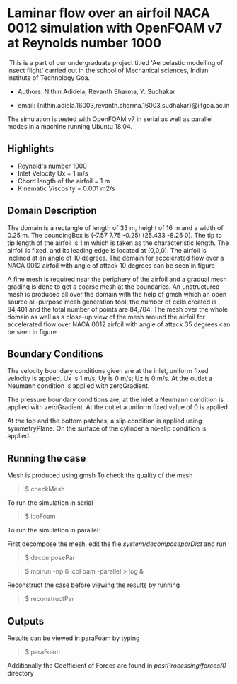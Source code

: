 # Laminar flow over an airfoil NACA 0012 simulation with OpenFOAM v7 at Reynolds number 1000
​
This is a part of our undergraduate project titled 'Aeroelastic modelling of insect flight' carried out in the school of Mechanical sciences, Indian Institute of Technology Goa.

* Authors: Nithin Adidela, Revanth Sharma, Y. Sudhakar

* email: {nithin.adiela.16003,revanth.sharma.16003,sudhakar}@iitgoa.ac.in

The  simulation is tested with OpenFOAM v7 in serial as well as parallel modes in a machine running Ubuntu 18.04.

## Highlights 

* Reynold's number 1000
* Inlet Velocity Ux = 1 m/s
* Chord length of the airfoil = 1 m
* Kinematic Viscosity = 0.001 m2/s

## Domain Description

The domain is a rectangle of length of 33 m, height of 16 m and a width of 0.25 m. The boundingBox is (-7.57 7.75 -0.25) (25.433 -8.25 0). The tip to tip length of the airfoil is 1 m which is taken as the characteristic length. The airfoil is fixed, and its leading edge is located at (0,0,0).  The airfoil is inclined at an angle of 10 degrees. The domain for accelerated flow over a NACA 0012 airfoil with angle of attack 10 degrees can be seen in figure

A fine mesh is required near the periphery of the airfoil and a gradual mesh grading is done to get a coarse mesh at the boundaries. An unstructured mesh is produced all over the domain with the help of gmsh which an open source all-purpose mesh generation tool, the number of cells created is 84,401 and the total number of points are 84,704. The mesh over the whole domain as well as a close-up view of the mesh around the airfoil for accelerated flow over NACA 0012 airfoil with angle of attack 35 degrees can be seen in figure

## Boundary Conditions

The velocity boundary conditions given are at the inlet, uniform fixed velocity is applied. Ux is 1 m/s; Uy is 0 m/s; Uz is 0 m/s.
At the outlet a Neumann condition is applied with zeroGradient.

The pressure boundary conditions are, at the inlet a Neumann condition is applied with zeroGradient. At the outlet a uniform fixed value of 0 is applied. 

At the top and the bottom patches, a slip condition is applied using symmetryPlane. On the surface of the cylinder a no-slip condition is applied.

## Running the case

​Mesh is produced using gmsh
To check the quality of the mesh

> $ checkMesh

To run the simulation in serial
> $ icoFoam

To run the simulation in parallel:

First decompose the mesh, edit the file *system/decomposeparDict* and run

> $ decomposePar

> $ mpirun -np 6 icoFoam -parallel > log & 

Reconstruct the case before viewing the results by running 

> $ reconstructPar


## Outputs

Results can be viewed in paraFoam by typing 

> $ paraFoam

Additionally the Coefficient of Forces are found in *postProcessing/forces/0* directory


